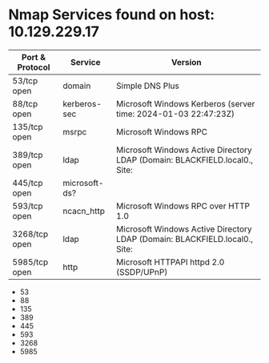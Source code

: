# Nmap Services found on host: 10.129.229.17

Port & Protocol | Service | Version
--- | --- | ---
53/tcp open | domain | Simple DNS Plus      
88/tcp open | kerberos-sec | Microsoft Windows Kerberos (server time: 2024-01-03 22:47:23Z)  
135/tcp open | msrpc | Microsoft Windows RPC      
389/tcp open | ldap | Microsoft Windows Active Directory LDAP (Domain: BLACKFIELD.local0., Site: 
445/tcp open | microsoft-ds? |         
593/tcp open | ncacn_http | Microsoft Windows RPC over HTTP 1.0   
3268/tcp open | ldap | Microsoft Windows Active Directory LDAP (Domain: BLACKFIELD.local0., Site: 
5985/tcp open | http | Microsoft HTTPAPI httpd 2.0 (SSDP/UPnP)    

- 53
- 88
- 135
- 389
- 445
- 593
- 3268
- 5985



